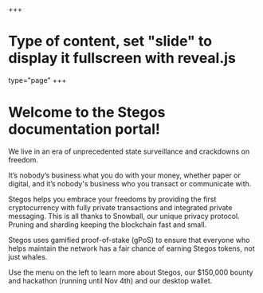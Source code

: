 +++
# Type of content, set "slide" to display it fullscreen with reveal.js
type="page"
+++


# Welcome to the Stegos documentation portal!

We live in an era of unprecedented state surveillance and crackdowns on freedom.

It’s nobody’s business what you do with your money, whether paper or digital, and it’s nobody's business who you transact or communicate with.

Stegos helps you embrace your freedoms by providing the first cryptocurrency with fully private transactions and integrated private messaging. This is all thanks to Snowball, our unique privacy protocol. Pruning and sharding keeping the blockchain fast and small.

Stegos uses gamified proof-of-stake (gPoS) to ensure that everyone who helps maintain the network has a fair chance of earning Stegos tokens, not just whales.

Use the menu on the left to learn more about Stegos, our $150,000 bounty and hackathon (running until Nov 4th) and our desktop wallet.
